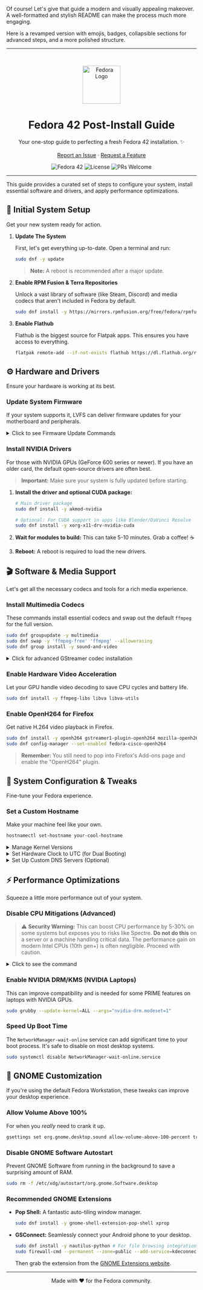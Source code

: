 Of course! Let's give that guide a modern and visually appealing makeover. A well-formatted and stylish README can make the process much more engaging.

Here is a revamped version with emojis, badges, collapsible sections for advanced steps, and a more polished structure.

---

<br/>
<p align="center">
  <img src="https://upload.wikimedia.org/wikipedia/commons/4/41/Fedora_icon_%282021%29.svg" alt="Fedora Logo" width="100"/>
</p>

<h1 align="center">Fedora 42 Post-Install Guide</h1>

<p align="center">
  Your one-stop guide to perfecting a fresh Fedora 42 installation. ✨
  <br/>
  <br/>
  <a href="https://github.com/YOUR_USERNAME/YOUR_REPO/issues">Report an Issue</a>
  ·
  <a href="https://github.com/YOUR_USERNAME/YOUR_REPO/pulls">Request a Feature</a>
</p>

<p align="center">
  <img src="https://img.shields.io/badge/Fedora-42-blue?logo=fedora" alt="Fedora 42">
  <img src="https://img.shields.io/badge/License-MIT-green.svg" alt="License">
  <img src="https://img.shields.io/badge/PRs-welcome-brightgreen.svg" alt="PRs Welcome">
</p>

---

This guide provides a curated set of steps to configure your system, install essential software and drivers, and apply performance optimizations.

## 🚀 Initial System Setup

Get your new system ready for action.

1.  **Update The System**

    First, let's get everything up-to-date. Open a terminal and run:
    ```bash
    sudo dnf -y update
    ```
    > **Note:** A reboot is recommended after a major update.

2.  **Enable RPM Fusion & Terra Repositories**

    Unlock a vast library of software (like Steam, Discord) and media codecs that aren't included in Fedora by default.
    ```bash
    sudo dnf install -y https://mirrors.rpmfusion.org/free/fedora/rpmfusion-free-release-$(rpm -E %fedora).noarch.rpm https://mirrors.rpmfusion.org/nonfree/fedora/rpmfusion-nonfree-release-$(rpm -E %fedora).noarch.rpm
    ```

3.  **Enable Flathub**

    Flathub is the biggest source for Flatpak apps. This ensures you have access to everything.
    ```bash
    flatpak remote-add --if-not-exists flathub https://dl.flathub.org/repo/flathub.flatpakrepo
    ```

## ⚙️ Hardware and Drivers

Ensure your hardware is working at its best.

### Update System Firmware
If your system supports it, LVFS can deliver firmware updates for your motherboard and peripherals.
<details>
  <summary>Click to see Firmware Update Commands</summary>

  ```bash
  sudo fwupdmgr refresh --force
  sudo fwupdmgr get-updates
  sudo fwupdmgr update
  ```
</details>

### Install NVIDIA Drivers
For those with NVIDIA GPUs (GeForce 600 series or newer). If you have an older card, the default open-source drivers are often best.
> **Important:** Make sure your system is fully updated before starting.

1.  **Install the driver and optional CUDA package:**
    ```bash
    # Main driver package
    sudo dnf install -y akmod-nvidia

    # Optional: For CUDA support in apps like Blender/DaVinci Resolve
    sudo dnf install -y xorg-x11-drv-nvidia-cuda
    ```

2.  **Wait for modules to build:** This can take 5-10 minutes. Grab a coffee! ☕

3.  **Reboot:** A reboot is required to load the new drivers.

## 🎬 Software & Media Support

Let's get all the necessary codecs and tools for a rich media experience.

### Install Multimedia Codecs
These commands install essential codecs and swap out the default `ffmpeg` for the full version.

```bash
sudo dnf groupupdate -y multimedia
sudo dnf swap -y 'ffmpeg-free' 'ffmpeg' --allowerasing
sudo dnf group install -y sound-and-video
```
<details>
  <summary>Click for advanced GStreamer codec installation</summary>

  This is mainly for apps like GNOME Videos (Totem).
  ```bash
  sudo dnf upgrade -y @multimedia --setopt="install_weak_deps=False" --exclude=PackageKit-gstreamer-plugin
  ```
</details>

### Enable Hardware Video Acceleration
Let your GPU handle video decoding to save CPU cycles and battery life.

```bash
sudo dnf install -y ffmpeg-libs libva libva-utils
```

### Enable OpenH264 for Firefox
Get native H.264 video playback in Firefox.

```bash
sudo dnf install -y openh264 gstreamer1-plugin-openh264 mozilla-openh264
sudo dnf config-manager --set-enabled fedora-cisco-openh264
```
> **Remember:** You still need to pop into Firefox's Add-ons page and enable the "OpenH264" plugin.

## 🔧 System Configuration & Tweaks

Fine-tune your Fedora experience.

### Set a Custom Hostname
Make your machine feel like your own.
```bash
hostnamectl set-hostname your-cool-hostname
```

<details>
  <summary>Manage Kernel Versions</summary>

  By default, Fedora keeps the last 3 kernels. You can reduce this to 2 to save space.
  ```bash
  # Change the limit from 3 to 2
  sudo sed -i 's/installonly_limit=3/installonly_limit=2/' /etc/dnf/dnf.conf
  ```
  You can list installed kernels with `rpm -q kernel-core` and remove an old one (that you aren't currently using) with `sudo dnf remove kernel-core-VERSION`.
</details>

<details>
  <summary>Set Hardware Clock to UTC (for Dual Booting)</summary>

  This simple command can fix time inconsistencies between Fedora and Windows on the same machine.
  ```bash
  sudo timedatectl set-local-rtc '0'
  ```
</details>

<details>
  <summary>Set Up Custom DNS Servers (Optional)</summary>

  Using a privacy-focused DNS provider like Cloudflare can enhance your privacy. This configures DNS-over-TLS.
  ```bash
  sudo tee /etc/systemd/resolved.conf.d/99-dns-over-tls.conf > /dev/null <<EOT
  [Resolve]
  DNS=1.1.1.2#security.cloudflare-dns.com 1.0.0.2#security.cloudflare-dns.com
  DNSOverTLS=yes
  EOT
  ```
</details>

## ⚡ Performance Optimizations

Squeeze a little more performance out of your system.

### Disable CPU Mitigations (Advanced)
> ⚠️ **Security Warning:** This can boost CPU performance by 5-30% on some systems but exposes you to risks like Spectre. **Do not do this** on a server or a machine handling critical data. The performance gain on modern Intel CPUs (10th gen+) is often negligible. Proceed with caution.
<details>
  <summary>Click to see the command</summary>

  ```bash
  sudo grubby --update-kernel=ALL --args="mitigations=off"
  ```
</details>

### Enable NVIDIA DRM/KMS (NVIDIA Laptops)
This can improve compatibility and is needed for some PRIME features on laptops with NVIDIA GPUs.
```bash
sudo grubby --update-kernel=ALL --args="nvidia-drm.modeset=1"
```

### Speed Up Boot Time
The `NetworkManager-wait-online` service can add significant time to your boot process. It's safe to disable on most desktop systems.
```bash
sudo systemctl disable NetworkManager-wait-online.service
```

## 🎨 GNOME Customization

If you're using the default Fedora Workstation, these tweaks can improve your desktop experience.

### Allow Volume Above 100%
For when you *really* need to crank it up.
```bash
gsettings set org.gnome.desktop.sound allow-volume-above-100-percent true
```

### Disable GNOME Software Autostart
Prevent GNOME Software from running in the background to save a surprising amount of RAM.
```bash
sudo rm -f /etc/xdg/autostart/org.gnome.Software.desktop
```

### Recommended GNOME Extensions
-   **Pop Shell:** A fantastic auto-tiling window manager.
    ```bash
    sudo dnf install -y gnome-shell-extension-pop-shell xprop
    ```
-   **GSConnect:** Seamlessly connect your Android phone to your desktop.
    ```bash
    sudo dnf install -y nautilus-python # For file browsing integration
    sudo firewall-cmd --permanent --zone=public --add-service=kdeconnect
    ```
    Then grab the extension from the [GNOME Extensions website](https://extensions.gnome.org/extension/1319/gsconnect/).

---

<p align="center">Made with ❤️ for the Fedora community.</p>

